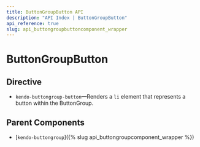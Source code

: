 ```yaml
---
title: ButtonGroupButton API
description: "API Index | ButtonGroupButton"
api_reference: true
slug: api_buttongroupbuttoncomponent_wrapper
---
```


# ButtonGroupButton

## Directive

* `kendo-buttongroup-button`&mdash;Renders a `li` element that represents a button within the ButtonGroup.

## Parent Components

* [`kendo-buttongroup`]({% slug api_buttongroupcomponent_wrapper %})

<!-- ## Props

### attributes `Object`

Specifies the HTML attributes of a ButtonGroup item.

### badge `String`

Specifies the badge of a button.

### enabled `Boolean`

Specifies if a button is enabled.

### icon `String`

Defines the name of an existing icon in a Kendo UI theme.

### icon-class `String`

Allows the usage of custom icons. Defines CSS classes which will be applied to a `span` element inside the ButtonGroup item.

### image-url `String`

If set, the ButtonGroup renders an image with the specified URL in the button.

### selected `Boolean`

Specifies if a button is initially selected.

### text `String`

Specifies the text of the ButtonGroup item.

### encoded `Boolean`

Specifies if text field of the ButtonGroup item will be encoded.

## Suggested Links

* [`items` in Kendo UI ButtonGroup for jQuery](https://docs.telerik.com/kendo-ui/api/javascript/ui/buttongroup/configuration/items) -->
